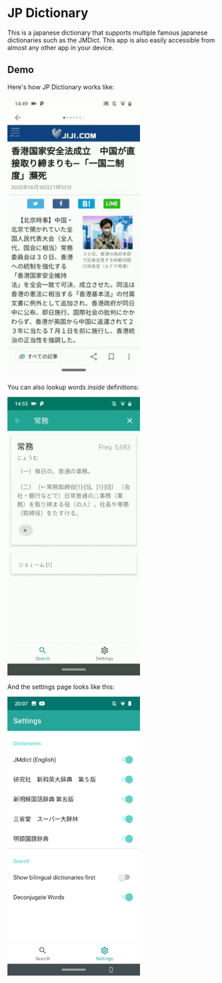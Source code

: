 # JP Dictionary

This is a japanese dictionary that supports multiple famous japanese dictionaries such as the JMDict. This app is also easily accessible from almost any other app in your device.

## Demo

Here's how JP Dictionary works like:

<img src="screenshots/demo.gif" width="300">

You can also lookup words _inside_ definitions:

<img src="screenshots/demo2.gif" width="300">

And the settings page looks like this:

<img src="screeshots/../screenshots/settings.png" width="300">